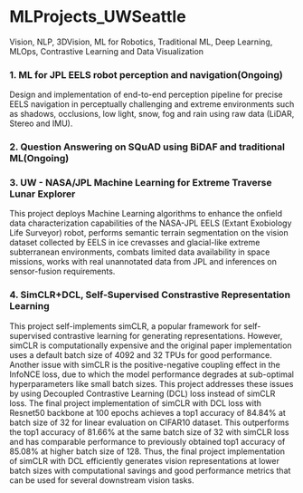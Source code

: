 # MLProjects_UWSeattle
Vision, NLP, 3DVision, ML for Robotics, Traditional ML, Deep Learning, MLOps, Contrastive Learning and Data Visualization

### 1. ML for JPL EELS robot perception and navigation(Ongoing)

Design and implementation of end-to-end perception pipeline for precise EELS  navigation in perceptually challenging and extreme environments such as shadows, occlusions, low light, snow, fog and rain using raw data (LiDAR, Stereo and IMU). 

### 2. Question Answering on SQuAD using BiDAF and traditional ML(Ongoing)

### 3. UW - NASA/JPL Machine Learning for Extreme Traverse Lunar Explorer

This project deploys Machine Learning algorithms to enhance the onfield data characterization capabilities of the NASA-JPL EELS (Extant Exobiology Life Surveyor) robot,  performs semantic terrain segmentation on the vision dataset collected by EELS in ice crevasses and glacial-like extreme subterranean environments, combats limited data availability in space missions, works with real unannotated data from JPL and inferences on sensor-fusion requirements.

### 4. SimCLR+DCL, Self-Supervised Constrastive Representation Learning 

This project self-implements simCLR, a popular framework for self-supervised contrastive learning for generating representations. However, simCLR is computationally expensive and the 
original paper implementation uses a default batch size of 4092 and 32 TPUs for 
good performance. Another issue with simCLR is the positive-negative 
coupling effect in the InfoNCE loss, due to which the model performance 
degrades at sub-optimal hyperparameters like small batch sizes. This project 
addresses these issues by using Decoupled Contrastive Learning (DCL) loss 
instead of simCLR loss. The final project implementation of simCLR with DCL 
loss with Resnet50 backbone at 100 epochs achieves a top1 accuracy of 84.84% 
at batch size of 32 for linear evaluation on CIFAR10 dataset. This outperforms 
the top1 accuracy of 81.66% at the same batch size of 32 with simCLR loss and 
has comparable performance to previously obtained top1 accuracy of 85.08% at 
higher batch size of 128. Thus, the final project implementation of simCLR with 
DCL efficiently generates vision representations at lower batch sizes with 
computational savings and good performance metrics that can be used for 
several downstream vision tasks.

